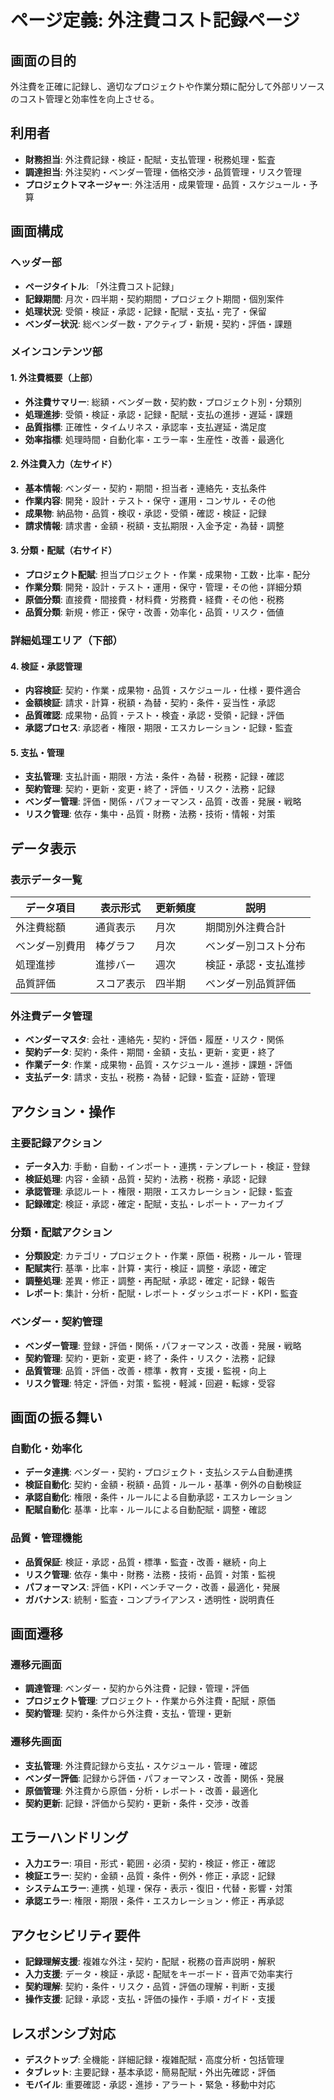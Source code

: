 # ページ定義: 外注費コスト記録ページ

## 画面の目的
外注費を正確に記録し、適切なプロジェクトや作業分類に配分して外部リソースのコスト管理と効率性を向上させる。

## 利用者
- **財務担当**: 外注費記録・検証・配賦・支払管理・税務処理・監査
- **調達担当**: 外注契約・ベンダー管理・価格交渉・品質管理・リスク管理
- **プロジェクトマネージャー**: 外注活用・成果管理・品質・スケジュール・予算

## 画面構成

### ヘッダー部
- **ページタイトル**: 「外注費コスト記録」
- **記録期間**: 月次・四半期・契約期間・プロジェクト期間・個別案件
- **処理状況**: 受領・検証・承認・記録・配賦・支払・完了・保留
- **ベンダー状況**: 総ベンダー数・アクティブ・新規・契約・評価・課題

### メインコンテンツ部

#### 1. 外注費概要（上部）
- **外注費サマリー**: 総額・ベンダー数・契約数・プロジェクト別・分類別
- **処理進捗**: 受領・検証・承認・記録・配賦・支払の進捗・遅延・課題
- **品質指標**: 正確性・タイムリネス・承認率・支払遅延・満足度
- **効率指標**: 処理時間・自動化率・エラー率・生産性・改善・最適化

#### 2. 外注費入力（左サイド）
- **基本情報**: ベンダー・契約・期間・担当者・連絡先・支払条件
- **作業内容**: 開発・設計・テスト・保守・運用・コンサル・その他
- **成果物**: 納品物・品質・検収・承認・受領・確認・検証・記録
- **請求情報**: 請求書・金額・税額・支払期限・入金予定・為替・調整

#### 3. 分類・配賦（右サイド）
- **プロジェクト配賦**: 担当プロジェクト・作業・成果物・工数・比率・配分
- **作業分類**: 開発・設計・テスト・運用・保守・管理・その他・詳細分類
- **原価分類**: 直接費・間接費・材料費・労務費・経費・その他・税務
- **品質分類**: 新規・修正・保守・改善・効率化・品質・リスク・価値

### 詳細処理エリア（下部）

#### 4. 検証・承認管理
- **内容検証**: 契約・作業・成果物・品質・スケジュール・仕様・要件適合
- **金額検証**: 請求・計算・税額・為替・契約・条件・妥当性・承認
- **品質確認**: 成果物・品質・テスト・検査・承認・受領・記録・評価
- **承認プロセス**: 承認者・権限・期限・エスカレーション・記録・監査

#### 5. 支払・管理
- **支払管理**: 支払計画・期限・方法・条件・為替・税務・記録・確認
- **契約管理**: 契約・更新・変更・終了・評価・リスク・法務・記録
- **ベンダー管理**: 評価・関係・パフォーマンス・品質・改善・発展・戦略
- **リスク管理**: 依存・集中・品質・財務・法務・技術・情報・対策

## データ表示

### 表示データ一覧
| データ項目 | 表示形式 | 更新頻度 | 説明 |
|-----------|---------|---------|------|
| 外注費総額 | 通貨表示 | 月次 | 期間別外注費合計 |
| ベンダー別費用 | 棒グラフ | 月次 | ベンダー別コスト分布 |
| 処理進捗 | 進捗バー | 週次 | 検証・承認・支払進捗 |
| 品質評価 | スコア表示 | 四半期 | ベンダー別品質評価 |

### 外注費データ管理
- **ベンダーマスタ**: 会社・連絡先・契約・評価・履歴・リスク・関係
- **契約データ**: 契約・条件・期間・金額・支払・更新・変更・終了
- **作業データ**: 作業・成果物・品質・スケジュール・進捗・課題・評価
- **支払データ**: 請求・支払・税務・為替・記録・監査・証跡・管理

## アクション・操作

### 主要記録アクション
- **データ入力**: 手動・自動・インポート・連携・テンプレート・検証・登録
- **検証処理**: 内容・金額・品質・契約・法務・税務・承認・記録
- **承認管理**: 承認ルート・権限・期限・エスカレーション・記録・監査
- **記録確定**: 検証・承認・確定・配賦・支払・レポート・アーカイブ

### 分類・配賦アクション
- **分類設定**: カテゴリ・プロジェクト・作業・原価・税務・ルール・管理
- **配賦実行**: 基準・比率・計算・実行・検証・調整・承認・確定
- **調整処理**: 差異・修正・調整・再配賦・承認・確定・記録・報告
- **レポート**: 集計・分析・配賦・レポート・ダッシュボード・KPI・監査

### ベンダー・契約管理
- **ベンダー管理**: 登録・評価・関係・パフォーマンス・改善・発展・戦略
- **契約管理**: 契約・更新・変更・終了・条件・リスク・法務・記録
- **品質管理**: 品質・評価・改善・標準・教育・支援・監視・向上
- **リスク管理**: 特定・評価・対策・監視・軽減・回避・転嫁・受容

## 画面の振る舞い

### 自動化・効率化
- **データ連携**: ベンダー・契約・プロジェクト・支払システム自動連携
- **検証自動化**: 契約・金額・税額・品質・ルール・基準・例外の自動検証
- **承認自動化**: 権限・条件・ルールによる自動承認・エスカレーション
- **配賦自動化**: 基準・比率・ルールによる自動配賦・調整・確認

### 品質・管理機能
- **品質保証**: 検証・承認・品質・標準・監査・改善・継続・向上
- **リスク管理**: 依存・集中・財務・法務・技術・品質・対策・監視
- **パフォーマンス**: 評価・KPI・ベンチマーク・改善・最適化・発展
- **ガバナンス**: 統制・監査・コンプライアンス・透明性・説明責任

## 画面遷移

### 遷移元画面
- **調達管理**: ベンダー・契約から外注費・記録・管理・評価
- **プロジェクト管理**: プロジェクト・作業から外注費・配賦・原価
- **契約管理**: 契約・条件から外注費・支払・管理・更新

### 遷移先画面
- **支払管理**: 外注費記録から支払・スケジュール・管理・確認
- **ベンダー評価**: 記録から評価・パフォーマンス・改善・関係・発展
- **原価管理**: 外注費から原価・分析・レポート・改善・最適化
- **契約更新**: 記録・評価から契約・更新・条件・交渉・改善

## エラーハンドリング
- **入力エラー**: 項目・形式・範囲・必須・契約・検証・修正・確認
- **検証エラー**: 契約・金額・品質・条件・例外・修正・承認・記録
- **システムエラー**: 連携・処理・保存・表示・復旧・代替・影響・対策
- **承認エラー**: 権限・期限・条件・エスカレーション・修正・再承認

## アクセシビリティ要件
- **記録理解支援**: 複雑な外注・契約・配賦・税務の音声説明・解釈
- **入力支援**: データ・検証・承認・配賦をキーボード・音声で効率実行
- **契約理解**: 契約・条件・リスク・品質・評価の理解・判断・支援
- **操作支援**: 記録・承認・支払・評価の操作・手順・ガイド・支援

## レスポンシブ対応
- **デスクトップ**: 全機能・詳細記録・複雑配賦・高度分析・包括管理
- **タブレット**: 主要記録・基本承認・簡易配賦・外出先確認・評価
- **モバイル**: 重要確認・承認・進捗・アラート・緊急・移動中対応